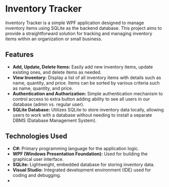 # Inventory Tracker

Inventory Tracker is a simple WPF application designed to manage inventory items using SQLite as the backend database. This project aims to provide a straightforward solution for tracking and managing inventory items within an organization or small business.

## Features

- **Add, Update, Delete Items:** Easily add new inventory items, update existing ones, and delete items as needed.
- **View Inventory:** Display a list of all inventory items with details such as name, quantity, and price. Items can be sorted by various criteria such as name, quantity, and price.
- **Authentication and Authorization:** Simple authentication mechanism to control access to extra button adding ability to see all users in our database (admin vs. regular user).
- **SQLite Database:** Utilizes SQLite to store inventory data locally, allowing users to work with a database without needing to install a separate DBMS (Database Management System).

## Technologies Used

- **C#:** Primary programming language for the application logic.
- **WPF (Windows Presentation Foundation):** Used for building the graphical user interface.
- **SQLite:** Lightweight, embedded database for storing inventory data.
- **Visual Studio:** Integrated development environment (IDE) used for coding and debugging.
- 
